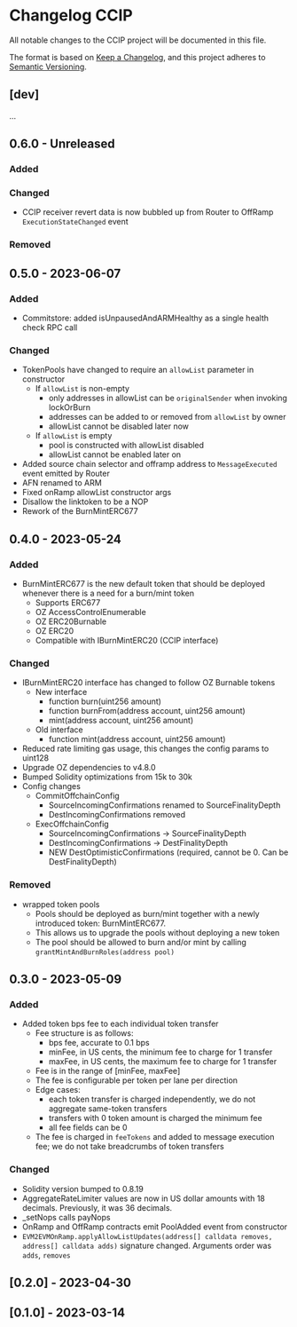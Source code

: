 # Changelog CCIP

All notable changes to the CCIP project will be documented in this file.

The format is based on [Keep a Changelog](https://keepachangelog.com/en/1.0.0/),
and this project adheres to [Semantic Versioning](https://semver.org/spec/v2.0.0.html).

<!-- unreleased -->
## [dev]

...

## 0.6.0 - Unreleased

### Added

### Changed
- CCIP receiver revert data is now bubbled up from Router to OffRamp `ExecutionStateChanged` event

### Removed

## 0.5.0 - 2023-06-07

### Added

- Commitstore: added isUnpausedAndARMHealthy as a single health check RPC call

### Changed

- TokenPools have changed to require an `allowList` parameter in constructor
  - If `allowList` is non-empty
    - only addresses in allowList can be `originalSender` when invoking lockOrBurn
    - addresses can be added to or removed from `allowList` by owner
    - allowList cannot be disabled later now
  - If `allowList` is empty
    - pool is constructed with allowList disabled
    - allowList cannot be enabled later on
- Added source chain selector and offramp address to `MessageExecuted` event emitted by Router
- AFN renamed to ARM
- Fixed onRamp allowList constructor args
- Disallow the linktoken to be a NOP
- Rework of the BurnMintERC677

## 0.4.0 - 2023-05-24

### Added

- BurnMintERC677 is the new default token that should be deployed whenever there is a need for a burn/mint token
  - Supports ERC677
  - OZ AccessControlEnumerable
  - OZ ERC20Burnable
  - OZ ERC20
  - Compatible with IBurnMintERC20 (CCIP interface)

### Changed

- IBurnMintERC20 interface has changed to follow OZ Burnable tokens
  - New interface
    - function burn(uint256 amount)
    - function burnFrom(address account, uint256 amount)
    - mint(address account, uint256 amount)
  - Old interface
    - function mint(address account, uint256 amount)
- Reduced rate limiting gas usage, this changes the config params to uint128
- Upgrade OZ dependencies to v4.8.0
- Bumped Solidity optimizations from 15k to 30k
- Config changes
  - CommitOffchainConfig
    - SourceIncomingConfirmations renamed to SourceFinalityDepth
    - DestIncomingConfirmations removed
  - ExecOffchainConfig
    - SourceIncomingConfirmations -> SourceFinalityDepth
    - DestIncomingConfirmations -> DestFinalityDepth
    - NEW DestOptimisticConfirmations (required, cannot be 0. Can be DestFinalityDepth)

### Removed

- wrapped token pools
  - Pools should be deployed as burn/mint together with a newly introduced token: BurnMintERC677.
  - This allows us to upgrade the pools without deploying a new token
  - The pool should be allowed to burn and/or mint by calling `grantMintAndBurnRoles(address pool)`


## 0.3.0 - 2023-05-09

### Added
- Added token bps fee to each individual token transfer
  - Fee structure is as follows:
    - bps fee, accurate to 0.1 bps
    - minFee, in US cents, the minimum fee to charge for 1 transfer
    - maxFee, in US cents, the maximum fee to charge for 1 transfer
  - Fee is in the range of [minFee, maxFee] 
  - The fee is configurable per token per lane per direction
  - Edge cases:
    - each token transfer is charged independently, we do not aggregate same-token transfers
    - transfers with 0 token amount is charged the minimum fee
    - all fee fields can be 0
  - The fee is charged in `feeTokens` and added to message execution fee; we do not take breadcrumbs of token transfers

### Changed

- Solidity version bumped to 0.8.19
- AggregateRateLimiter values are now in US dollar amounts with 18 decimals. Previously, it was 36 decimals.
- _setNops calls payNops 
- OnRamp and OffRamp contracts emit PoolAdded event from constructor 
- `EVM2EVMOnRamp.applyAllowListUpdates(address[] calldata removes, address[] calldata adds)` signature changed. Arguments order was `adds`, `removes`

## [0.2.0] - 2023-04-30
## [0.1.0] - 2023-03-14
